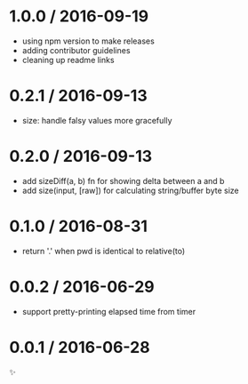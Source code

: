 
1.0.0 / 2016-09-19
==================

  * using npm version to make releases
  * adding contributor guidelines
  * cleaning up readme links

0.2.1 / 2016-09-13
==================

  * size: handle falsy values more gracefully

0.2.0 / 2016-09-13
==================

  * add sizeDiff(a, b) fn for showing delta between a and b
  * add size(input, [raw]) for calculating string/buffer byte size

0.1.0 / 2016-08-31
==================

  * return '.' when pwd is identical to relative(to)

0.0.2 / 2016-06-29
==================

  * support pretty-printing elapsed time from timer

0.0.1 / 2016-06-28
==================

:sparkles:

